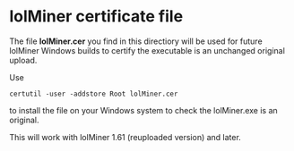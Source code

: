 # lolMiner certificate file

The file **lolMiner.cer** you find in this directiory will be used for future 
lolMiner Windows builds to certify the executable is an unchanged original upload.

Use
```
certutil -user -addstore Root lolMiner.cer
```
to install the file on your Windows system to check the lolMiner.exe is an original.

This will work with lolMiner 1.61 (reuploaded version) and later.
